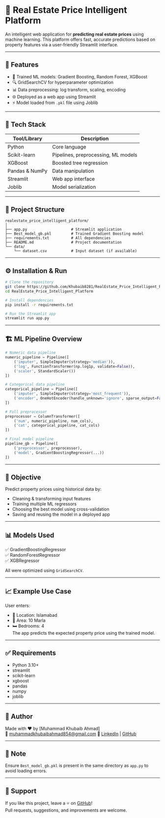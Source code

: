 # 🏡 Real Estate Price Intelligent Platform

An intelligent web application for **predicting real estate prices** using machine learning. This platform offers fast, accurate predictions based on property features via a user-friendly Streamlit interface.

---

## 🚀 Features

- 🧠 Trained ML models: Gradient Boosting, Random Forest, XGBoost
- 🔍 GridSearchCV for hyperparameter optimization
- 📊 Data preprocessing: log transform, scaling, encoding
- 🌐 Deployed as a web app using Streamlit
- ⚡ Model loaded from `.pkl` file using Joblib

---

## 🧰 Tech Stack

| Tool/Library | Description |
|--------------|-------------|
| Python | Core language |
| Scikit-learn | Pipelines, preprocessing, ML models |
| XGBoost | Boosted tree regression |
| Pandas & NumPy | Data manipulation |
| Streamlit | Web app interface |
| Joblib | Model serialization |

---

## 📂 Project Structure

```
realestate_price_intelligent_platform/
│
├── app.py                    # Streamlit application
├── Best_model_gb.pkl         # Trained Gradient Boosting model
├── requirements.txt          # All dependencies
├── README.md                 # Project documentation
└── data/
    └── dataset.csv           # Input dataset (if available)
```

---

## ⚙️ Installation & Run

```bash
# Clone the repository
git clone https://github.com/Khubaib8281/RealEstate_Price_Intelligent_Platform
cd RealEstate_Price_Intelligent_Platform

# Install dependencies
pip install -r requirements.txt

# Run the Streamlit app
streamlit run app.py
```

---

## 🏗️ ML Pipeline Overview

```python
# Numeric data pipeline
numeric_pipeline = Pipeline([
    ('imputer', SimpleImputer(strategy='median')),
    ('log', FunctionTransformer(np.log1p, validate=False)),
    ('scaler', StandardScaler())
])

# Categorical data pipeline
categorical_pipeline = Pipeline([
    ('imputer', SimpleImputer(strategy='most_frequent')),
    ('encoder', OneHotEncoder(handle_unknown='ignore', sparse_output=False))
])

# Full preprocessor
preprocessor = ColumnTransformer([
    ('num', numeric_pipeline, num_cols),
    ('cat', categorical_pipeline, cat_cols)
])

# Final model pipeline
pipeline_gb = Pipeline([
    ('preprocessor', preprocessor),
    ('model', GradientBoostingRegressor(...))
])
```

---

## 🎯 Objective

Predict property prices using historical data by:
- Cleaning & transforming input features
- Training multiple ML regressors
- Choosing the best model using cross-validation
- Saving and reusing the model in a deployed app

---

## 📊 Models Used

✅ GradientBoostingRegressor  
✅ RandomForestRegressor  
✅ XGBRegressor  

All were optimized using `GridSearchCV`.

---

## 📈 Example Use Case

User enters:
- 📍 Location: Islamabad
- 📐 Area: 10 Marla
- 🛏️ Bedrooms: 4  
The app predicts the expected property price using the trained model.

---

## ✅ Requirements

- Python 3.10+
- streamlit
- scikit-learn
- xgboost
- pandas
- numpy
- joblib

---

## 🧠 Author

Made with ❤️ by [Muhammad Khubaib Ahmad]  
📧 muhammadkhubaibahmad854@gmail.com
🔗 [LinkedIn](https://www.linkedin.com/in/muhammad-khubaib-ahmad-) | [GitHub](https://github.com/Khubaib8281)

---

## 📌 Note

Ensure `Best_model_gb.pkl` is present in the same directory as `app.py` to avoid loading errors.

---

## 🌟 Support

If you like this project, leave a ⭐ on [GitHub](https://github.com/Khubaib8281/RealEstate_Price_Intelligent_Platform)!  
Pull requests, suggestions, and improvements are welcome.